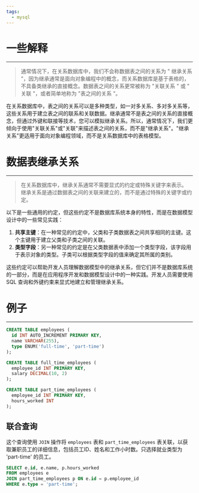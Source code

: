 ```yaml
---
tags:
  - mysql
---
```

# 一些解释
---
>通常情况下，在关系数据库中，我们不会称数据表之间的关系为 " 继承关系 "，因为继承通常是面向对象编程中的概念，而关系数据库是基于表格的，不具备类继承的直接概念。数据表之间的关系更常被称为 "关联关系 " 或 " 关联 "，或者简单地称为 "表之间的关系 "。

在关系数据库中，表之间的关系可以是多种类型，如一对多关系、多对多关系等，这些关系用于建立表之间的联系和关联数据。继承通常不是表之间的关系的直接概念，但通过外键和联接等技术，您可以模拟继承关系。所以，通常情况下，我们更倾向于使用"关联关系"或"关联"来描述表之间的关系，而不是"继承关系"。"继承关系"更适用于面向对象编程领域，而不是关系数据库中的表格模型。
# 数据表继承关系
---
>在关系数据库中，继承关系通常不需要显式的约定或特殊关键字来表示。
继承关系是通过数据表之间的关联来建立的，而不是通过特殊的关键字或约定。

以下是一些通用的约定，但这些约定不是数据库系统本身的特性，而是在数据模型设计中的一些常见实践：
1. **共享主键**：在一种常见的约定中，父类和子类数据表之间共享相同的主键。这个主键用于建立父类和子类之间的关联。
2. **类型字段**：另一种常见的约定是在父类数据表中添加一个类型字段，该字段用于表示对象的类型。子类可以根据类型字段的值来确定其所属的类别。

这些约定可以帮助开发人员理解数据模型中的继承关系，但它们并不是数据库系统的一部分，而是在应用程序开发和数据模型设计中的一种实践。开发人员需要使用 SQL 查询和外键约束来显式地建立和管理继承关系。
# 例子
---
```sql
CREATE TABLE employees (
  id INT AUTO_INCREMENT PRIMARY KEY,
  name VARCHAR(255),
  type ENUM('full-time', 'part-time')
);

CREATE TABLE full_time_employees (
  employee_id INT PRIMARY KEY,
  salary DECIMAL(10, 2)
);

CREATE TABLE part_time_employees (
  employee_id INT PRIMARY KEY,
  hours_worked INT
);

```
## 联合查询
这个查询使用 `JOIN` 操作将 `employees` 表和 `part_time_employees` 表关联，以获取兼职员工的详细信息，包括员工ID、姓名和工作小时数。只选择就业类型为 'part-time' 的员工。
```sql
SELECT e.id, e.name, p.hours_worked
FROM employees e
JOIN part_time_employees p ON e.id = p.employee_id
WHERE e.type = 'part-time';
```